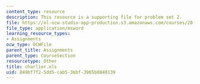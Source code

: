 ```yaml
---
content_type: resource
description: This resource is a supporting file for problem set 2.
file: https://ol-ocw-studio-app-production.s3.amazonaws.com/courses/20-462j-molecular-principles-of-biomaterials-spring-2006/849bf7f25dd5cab53bbf3965b0848139_charlier.xls
file_type: application/msword
learning_resource_types:
- Assignments
ocw_type: OCWFile
parent_title: Assignments
parent_type: CourseSection
resourcetype: Other
title: charlier.xls
uid: 849bf7f2-5dd5-cab5-3bbf-3965b0848139
---
```

